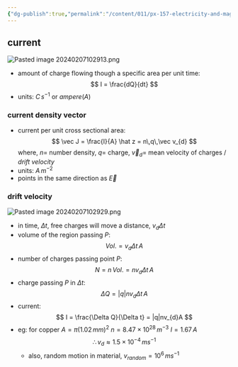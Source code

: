 ```yaml
---
{"dg-publish":true,"permalink":"/content/011/px-157-electricity-and-magnetism/px-157-b-electric-fields/iii-properties/px-157-b13a-current/","created":"2024-10-01T18:27:10.128+01:00","updated":"2024-11-26T20:08:50.480+00:00"}
---
```


## current
![Pasted image 20240207102913.png](/img/user/pics/Pasted%20image%2020240207102913.png)
- amount of charge flowing though a specific area per unit time:
$$
I = \frac{dQ}{dt}
$$
- units: $C\,s^{-1}$ or $ampere (A)$ 
### current density vector
- current per unit cross sectional area:
$$
\vec J = \frac{I}{A} \hat z = n\,q\,\vec v_{d}
$$
	where, $n=$ number density, $q=$ charge, $\vec v_{d}=$ mean velocity of charges / *drift velocity*
- units: $A\,m^{-2}$
- points in the same direction as $\vec E$
### drift velocity
![Pasted image 20240207102929.png](/img/user/pics/Pasted%20image%2020240207102929.png)
- in time, $\Delta t$, free charges will move a distance, $v_{d}\Delta t$
- volume of the region passing $P:$
$$
Vol. = v_{d}\Delta t\, A
$$
- number of charges passing point $P:$
$$
N= n\, Vol. = nv_{d}\Delta t\, A
$$
- charge passing $P$ in $\Delta t:$
$$
\Delta Q = |q| nv_{d}\Delta t\, A
$$
- current:
$$
I = \frac{\Delta Q}{\Delta t} = |q|nv_{d}A
$$
- eg: for copper
		$A = \pi (1.02\,mm)^{2}$
		$n = 8.47\times10^{28}\,m^{-3}$
		$I = 1.67\, A$
	$$\therefore v_{d} \approx 1.5\times10^{-4}\, ms^{-1}$$
	- also, random motion in material, $v_{random}= 10^{6}\,ms^{-1}$
